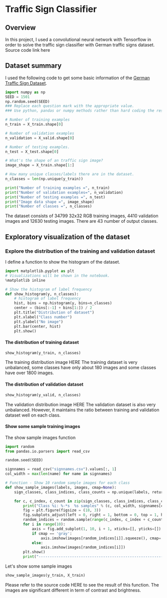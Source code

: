# Traffic Sign Classifier
## Overview
In this project, I used a convolutional neural network with Tensorflow in order to solve the traffic sign classifier with German traffic signs dataset.
Source code link here
## Dataset summary
I used the following code to get some basic information of the [German Traffic Sign Dataset](http://benchmark.ini.rub.de/?section=gtsrb&subsection=dataset).
```python
import numpy as np
SEED = 1501
np.random.seed(SEED)
### Replace each question mark with the appropriate value. 
### Use python, pandas or numpy methods rather than hard coding the results

# Number of training examples
n_train = X_train.shape[0]

# Number of validation examples
n_validation = X_valid.shape[0]

# Number of testing examples.
n_test = X_test.shape[0]

# What's the shape of an traffic sign image?
image_shape = X_train.shape[1:]

# How many unique classes/labels there are in the dataset.
n_classes = len(np.unique(y_train))

print("Number of training examples =", n_train)
print("Number of validation examples=", n_validation)
print("Number of testing examples =", n_test)
print("Image data shape =", image_shape)
print("Number of classes =", n_classes)
```
The dataset consists of 34799 32x32 RGB training images, 4410 validation images and 12630 testing images. There are 43 number of output classes.
## Exploratory visualization of the dataset
### Explore the distribution of the training and validation dataset
I define a function to show the histogram of the dataset.
```python
import matplotlib.pyplot as plt
# Visualizations will be shown in the notebook.
%matplotlib inline

# Show the histogram of label frequency            
def show_histogram(y, n_classes):
    # histogram of label frequency
    hist, bins = np.histogram(y, bins=n_classes)
    center = (bins[:-1] + bins[1:]) / 2
    plt.title("Distribution of dataset")
    plt.xlabel("Class number")
    plt.ylabel("No image")
    plt.bar(center, hist)
    plt.show()
```
#### The distribution of training dataset
```python
show_histogram(y_train, n_classes)
```
The training distribution image HERE
The training dataset is very unbalanced, some classes have only about 180 images and some classes have over 1800 images.
#### The distribution of validation dataset
```python
show_histogram(y_valid, n_classes)
```
The validation distribution image HERE
The validation dataset is also very unbalanced. However, it maintains the ratio between training and validation dataset well on each class.
#### Show some sample training images
The show sample images function
```python
import random
from pandas.io.parsers import read_csv

random.seed(SEED)

signnames = read_csv("signnames.csv").values[:, 1]
col_width = max(len(name) for name in signnames)

# Function - Show 10 random sample images for each class
def show_sample_images(labels, images, cmap=None):
    sign_classes, class_indices, class_counts = np.unique(labels, return_index = True, return_counts = True)

    for c, c_index, c_count in zip(sign_classes, class_indices, class_counts):
        print("Class %i: %-*s  %s samples" % (c, col_width, signnames[c], str(c_count)))
        fig = plt.figure(figsize = (18, 3))
        fig.subplots_adjust(left = 0, right = 1, bottom = 0, top = 1, hspace = 0.05, wspace = 0.05)
        random_indices = random.sample(range(c_index, c_index + c_count), 10)
        for i in range(10):
            axis = fig.add_subplot(1, 10, i + 1, xticks=[], yticks=[])
            if cmap == 'gray':
                axis.imshow(images[random_indices[i]].squeeze(), cmap='gray')
            else:
                axis.imshow(images[random_indices[i]])
        plt.show()
        print("--------------------------------------------------------------------------------------\n")
```
Let's show some sample images
```python
show_sample_images(y_train, X_train)
```
Please refer to the source code HERE to see the result of this function. The images are significant different in term of contrast and brightness.


